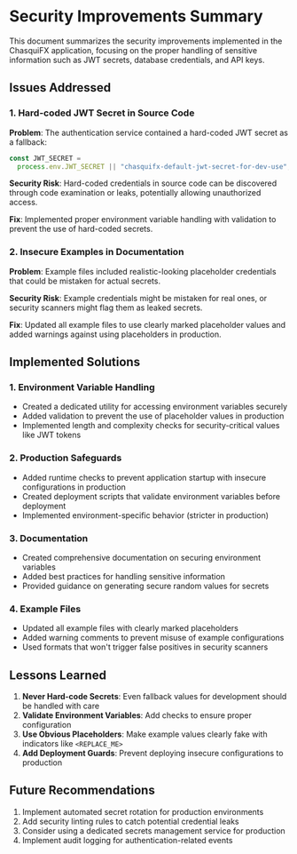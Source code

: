 # Security Improvements Summary

This document summarizes the security improvements implemented in the ChasquiFX application, focusing on the proper handling of sensitive information such as JWT secrets, database credentials, and API keys.

## Issues Addressed

### 1. Hard-coded JWT Secret in Source Code

**Problem**: The authentication service contained a hard-coded JWT secret as a fallback:

```javascript
const JWT_SECRET =
  process.env.JWT_SECRET || "chasquifx-default-jwt-secret-for-dev-use";
```

**Security Risk**: Hard-coded credentials in source code can be discovered through code examination or leaks, potentially allowing unauthorized access.

**Fix**: Implemented proper environment variable handling with validation to prevent the use of hard-coded secrets.

### 2. Insecure Examples in Documentation

**Problem**: Example files included realistic-looking placeholder credentials that could be mistaken for actual secrets.

**Security Risk**: Example credentials might be mistaken for real ones, or security scanners might flag them as leaked secrets.

**Fix**: Updated all example files to use clearly marked placeholder values and added warnings against using placeholders in production.

## Implemented Solutions

### 1. Environment Variable Handling

- Created a dedicated utility for accessing environment variables securely
- Added validation to prevent the use of placeholder values in production
- Implemented length and complexity checks for security-critical values like JWT tokens

### 2. Production Safeguards

- Added runtime checks to prevent application startup with insecure configurations in production
- Created deployment scripts that validate environment variables before deployment
- Implemented environment-specific behavior (stricter in production)

### 3. Documentation

- Created comprehensive documentation on securing environment variables
- Added best practices for handling sensitive information
- Provided guidance on generating secure random values for secrets

### 4. Example Files

- Updated all example files with clearly marked placeholders
- Added warning comments to prevent misuse of example configurations
- Used formats that won't trigger false positives in security scanners

## Lessons Learned

1. **Never Hard-code Secrets**: Even fallback values for development should be handled with care
2. **Validate Environment Variables**: Add checks to ensure proper configuration
3. **Use Obvious Placeholders**: Make example values clearly fake with indicators like `<REPLACE_ME>`
4. **Add Deployment Guards**: Prevent deploying insecure configurations to production

## Future Recommendations

1. Implement automated secret rotation for production environments
2. Add security linting rules to catch potential credential leaks
3. Consider using a dedicated secrets management service for production
4. Implement audit logging for authentication-related events
